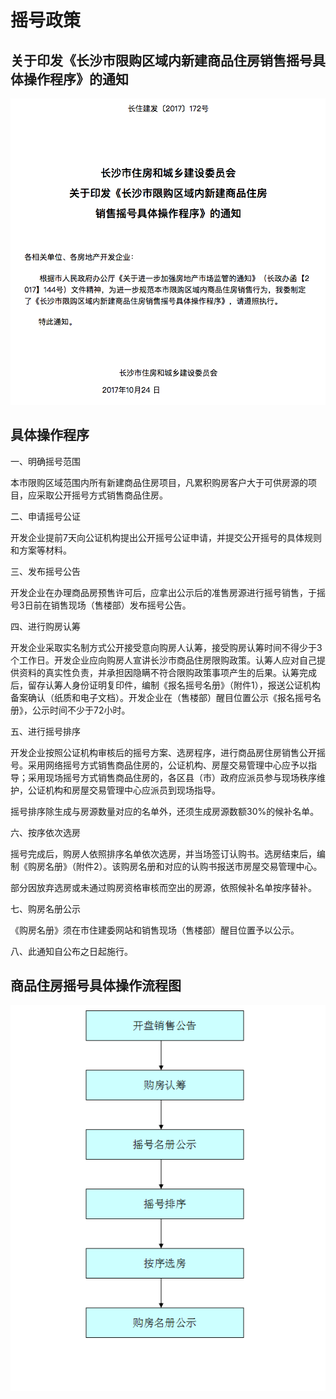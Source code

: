 # 摇号政策

## 关于印发《长沙市限购区域内新建商品住房销售摇号具体操作程序》的通知

![长沙市限购区域内新建商品住房销售摇号具体操作程序](../images/长沙市限购区域内新建商品住房销售摇号具体操作程序.png)



## 具体操作程序

一、明确摇号范围

本市限购区域范围内所有新建商品住房项目，凡累积购房客户大于可供房源的项目，应采取公开摇号方式销售商品住房。

二、申请摇号公证

开发企业提前7天向公证机构提出公开摇号公证申请，并提交公开摇号的具体规则和方案等材料。

三、发布摇号公告

开发企业在办理商品房预售许可后，应拿出公示后的准售房源进行摇号销售，于摇号3日前在销售现场（售楼部）发布摇号公告。

四、进行购房认筹

开发企业采取实名制方式公开接受意向购房人认筹，接受购房认筹时间不得少于3个工作日。开发企业应向购房人宣讲长沙市商品住房限购政策。认筹人应对自己提供资料的真实性负责，并承担因隐瞒不符合限购政策事项产生的后果。认筹完成后，留存认筹人身份证明复印件，编制《报名摇号名册》（附件1），报送公证机构备案确认（纸质和电子文档）。开发企业在（售楼部）醒目位置公示《报名摇号名册》，公示时间不少于72小时。

五、进行摇号排序

开发企业按照公证机构审核后的摇号方案、选房程序，进行商品房住房销售公开摇号。采用网络摇号方式销售商品住房的，公证机构、房屋交易管理中心应予以指导；采用现场摇号方式销售商品住房的，各区县（市）政府应派员参与现场秩序维护，公证机构和房屋交易管理中心应派员到现场指导。

摇号排序除生成与房源数量对应的名单外，还须生成房源数额30%的候补名单。

六、按序依次选房

摇号完成后，购房人依照排序名单依次选房，并当场签订认购书。选房结束后，编制《购房名册》（附件2）。该购房名册和对应的认购书报送市房屋交易管理中心。

部分因放弃选房或未通过购房资格审核而空出的房源，依照候补名单按序替补。

七、购房名册公示

《购房名册》须在市住建委网站和销售现场（售楼部）醒目位置予以公示。

八、此通知自公布之日起施行。



## 商品住房摇号具体操作流程图

![商品住房摇号具体操作流程图](../images/商品住房摇号具体操作流程图.png)